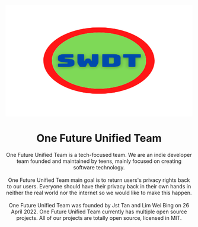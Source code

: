 <html>
  <head>
  </head>
  <body style="align-content:center;text-align:center;">
    <img src="/Profile/logo.png" style="height:300px;width:100%;">
    <h1>One Future Unified Team</h1>
    <p>One Future Unified Team is a tech-focused team. We are an indie developer team founded and maintained by teens, mainly focused on creating software technology.<br><br>One Future Unified Team main goal is to return users's privacy rights back to our users. Everyone should have their privacy back in their own hands in neither the real world nor the internet so we would like to make this happen.<br><br>One Future Unified Team was founded by Jst Tan and Lim Wei Bing on 26 April 2022. One Future Unified Team currently has multiple open source projects. All of our projects are totally open source, licensed in MIT. 
